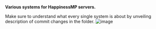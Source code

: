 **Various systems for HappinessMP servers.**


Make sure to understand what every single system is about by unveiling description of commit changes in the folder.
![image](https://github.com/user-attachments/assets/4b0dcbe9-7cfd-4c68-b83d-e6403e97dcac)

